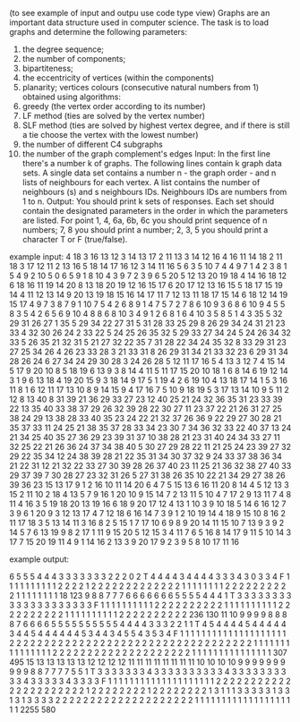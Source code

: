 (to see example of input and outpu use code type view)
Graphs are an important data structure used in computer science. The task is to load graphs and determine the following parameters:

1) the degree sequence;
2) the number of components;
3) bipartiteness;
4) the eccentricity of vertices (within the components)
5) planarity;
      vertices colours (consecutive natural numbers from 1) obtained using algorithms:
6) greedy (the vertex order according to its number)
7) LF method (ties are solved by the vertex number)
8) SLF method (ties are solved by highest vertex degree, and if there is still a tie choose the vertex with the lowest number)
9) the number of different C4 subgraphs
10) the number of the graph complement's edges
        Input:
In the first line there's a number k of graphs.
The following lines contain k graph data sets.
A single data set contains a number n - the graph order - and n lists of neighbours for each vertex. A list contains the number of neighbours (s) and s neighbours IDs.
Neighbours IDs are numbers from 1 to n.
        Output:
You should print k sets of responses. Each set should contain the designated parameters in the order in which the parameters are listed. For point
1, 4, 6a, 6b, 6c you should print sequence of n numbers;
7, 8 you should print a number;
2, 3, 5 you should print a character T or F (true/false).

example input: 
4
18
3 16 13 12
3 14 13 17
2 11 13
3 14 12 16
4 16 11 14 18
2 11 18
3 17 12 11
2 13 16
5 18 14 17 16 12
3 14 11 16
5 6 3 5 10 7
4 4 9 7 1
4 2 3 8 1
5 4 9 2 10 5
0 
6 5 9 1 8 10 4
3 9 7 2
3 9 6 5
20
5 12 13 20 19 18
4 14 16 18 12
6 18 16 11 19 14 20
8 13 18 20 19 12 16 15 17
6 20 17 12 13 16 15
5 18 17 15 19 14
4 11 12 13 14
9 20 13 19 18 15 16 14 17 11
7 12 13 11 18 17 15 14
6 18 12 14 19 15 17
4 9 7 3 8
7 9 1 10 7 5 4 2
6 8 9 1 4 7 5
7 2 7 8 6 10 9 3
6 8 6 10 9 4 5
5 8 3 5 4 2
6 5 6 9 10 4 8
8 6 8 10 3 4 9 1 2
6 8 1 6 4 10 3
5 8 5 1 4 3
35
5 32 29 31 26 27
1 35
5 29 34 22 27 31
5 31 28 33 25 29
8 26 29 34 24 31 21 23 33
4 32 30 26 24
2 33 22
5 24 25 26 35 32
5 29 33 27 34 24
5 24 26 34 32 33
5 26 35 21 32 31
5 21 27 32 22 35
7 31 28 22 34 24 35 32
8 33 29 31 23 27 25 34 26
4 26 23 33 28
3 21 33 31
8 26 29 31 34 21 33 32 23
6 29 31 34 28 26 24
6 27 34 24 29 30 28
3 24 26 28
5 12 11 17 16 5
4 13 3 12 7
4 15 14 5 17
9 20 10 8 5 18 19 6 13 9
3 8 14 4
11 5 11 17 15 20 10 18 1 6 8 14
6 19 12 14 3 1 9
6 13 18 4 19 20 15
9 3 18 14 9 17 5 1 19 4
2 6 19
10 4 13 18 17 14 1 5 3 16 11
8 1 6 12 11 17 13 10 8
9 14 15 9 4 17 16 7 5 10
9 18 19 5 3 17 13 14 10 9
5 11 2 12 8 13
40
8 31 39 21 36 29 33 27 23
12 40 25 21 24 32 36 35 31 23 33 39 22
13 35 40 33 38 37 29 26 32 39 28 22 30 27
11 23 37 22 21 26 31 27 25 38 24 29
13 38 28 33 40 35 23 24 22 21 32 37 26 36
9 22 29 27 30 28 21 35 37 33
11 24 25 21 38 35 37 28 33 34 23 30
7 34 36 32 33 22 40 37
13 24 21 34 25 40 35 27 36 29 23 39 31 37
10 38 28 21 23 31 40 24 34 33 27
11 32 25 22 21 26 36 24 37 34 38 40
5 30 27 29 28 22
11 21 25 24 23 39 27 32 29 22 35 34
12 24 38 39 28 21 22 35 31 34 30 37 32
9 24 33 37 38 36 34 21 22 31
12 21 32 22 33 27 30 39 28 26 37 40 23
11 25 21 36 32 38 27 40 33 29 37 39
7 30 28 27 23 32 31 26
5 27 31 38 26 35
10 22 21 34 29 27 38 26 39 36 23
15 13 17 9 1 2 16 10 11 14 20 6 4 7 5 15
13 6 16 11 20 8 14 4 5 12 13 3 15 2
11 10 2 18 4 13 5 7 9 16 1 20
10 9 15 14 7 2 13 11 5 10 4
7 17 2 9 13 11 7 4
8 11 4 16 3 5 19 18 20
13 19 16 6 18 9 20 17 12 4 13 1 10 3
9 10 18 5 14 6 16 12 7 3
9 6 1 20 9 3 12 13 17 4
7 12 18 6 16 14 7 3
9 1 2 10 19 14 4 18 9 15
10 8 16 2 11 17 18 3 5 13 14
11 3 16 8 2 5 15 1 7 17 10 6
9 8 9 20 14 11 15 10 7 13
9 3 9 2 14 5 7 6 13 19
9 8 2 17 1 11 9 15 20 5
12 15 3 4 11 7 6 5 16 8 14 17 9
11 5 10 14 3 17 7 15 20 19 11 4
9 1 14 16 2 13 3 9 20 17
9 2 3 9 5 8 10 17 11 16

example output:

6 5 5 5 4 4 4 3 3 3 3 3 3 3 2 2 2 0 
2
T
4 4 4 4 3 4 4 4 4 3 3 3 4 3 0 3 3 4 
F
1 1 1 1 1 1 1 1 1 1 2 2 2 2 1 2 2 2 
2 2 2 2 2 2 2 2 2 2 1 1 1 1 1 1 1 1 
2 2 2 2 2 2 2 2 2 2 1 1 1 1 1 1 1 1 
18
123
9 8 8 7 7 7 6 6 6 6 6 6 6 5 5 5 5 4 4 4 
1
T
3 3 3 3 3 3 3 3 3 3 3 3 3 3 3 3 3 3 3 3 
F
1 1 1 1 1 1 1 1 1 1 2 2 2 2 2 2 2 2 2 2 
1 1 1 1 1 1 1 1 1 1 2 2 2 2 2 2 2 2 2 2 
1 1 1 1 1 1 1 1 1 1 2 2 2 2 2 2 2 2 2 2 
236
130
11 10 9 9 9 9 8 8 8 8 7 6 6 6 6 5 5 5 5 5 5 5 5 5 5 4 4 4 4 3 3 3 2 2 1 
1
T
4 5 4 4 4 4 5 4 4 4 4 4 3 4 4 5 4 4 4 4 4 4 5 3 4 4 3 4 5 5 4 3 5 3 4 
F
1 1 1 1 1 1 1 1 1 1 1 1 1 1 1 1 1 1 1 1 2 2 2 2 2 2 2 2 2 2 2 2 2 2 2 
2 2 2 2 2 2 2 2 2 2 2 2 2 2 2 2 2 2 2 2 1 1 1 1 1 1 1 1 1 1 1 1 1 1 1 
2 2 2 2 2 2 2 2 2 2 2 2 2 2 2 2 2 2 2 2 1 1 1 1 1 1 1 1 1 1 1 1 1 1 1 
307
495
15 13 13 13 13 13 12 12 12 12 11 11 11 11 11 11 11 11 10 10 10 10 9 9 9 9 9 9 9 9 9 9 8 8 7 7 7 7 5 5 
1
T
3 3 3 3 3 3 3 4 3 3 3 3 3 3 3 3 3 3 4 3 3 3 3 3 3 3 3 3 3 4 3 3 3 3 3 4 3 3 3 3 
F
1 1 1 1 1 1 1 1 1 1 1 1 1 1 1 1 1 1 1 1 2 2 2 2 2 2 2 2 2 2 2 2 2 2 2 2 2 2 2 2 
2 2 1 2 2 2 2 2 2 2 2 1 2 2 2 2 2 2 2 2 1 3 1 1 1 3 3 3 3 3 1 3 3 1 3 1 3 3 3 3 
2 2 2 2 2 2 2 2 2 2 2 2 2 2 2 2 2 2 2 2 1 1 1 1 1 1 1 1 1 1 1 1 1 1 1 1 1 1 1 1 
2255
580


